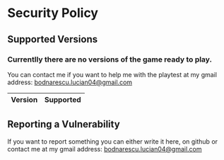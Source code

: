 # Security Policy

## Supported Versions

### Currentlly there are no versions of the game ready to play.
You can contact me if you want to help me with the playtest at my gmail address: bodnarescu.lucian04@gmail.com

| Version | Supported          |
| ------- | ------------------ |

## Reporting a Vulnerability

If you want to report something you can either write it here, on github or contact me at my gmail address: bodnarescu.lucian04@gmail.com
